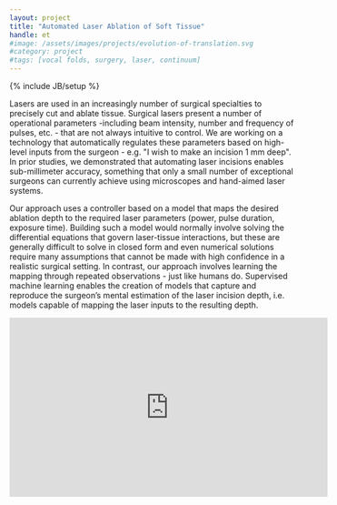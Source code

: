 ```yaml
---
layout: project
title: "Automated Laser Ablation of Soft Tissue"
handle: et
#image: /assets/images/projects/evolution-of-translation.svg
#category: project
#tags: [vocal folds, surgery, laser, continuum]
---
```

{% include JB/setup %}

Lasers are used in an increasingly number of surgical specialties to precisely cut and ablate tissue. Surgical lasers present a number of operational parameters -including beam intensity, number and frequency of pulses, etc. - that are not always intuitive to control. We are working on a technology that automatically regulates these parameters based on high-level inputs from the surgeon - e.g. "I wish to make an incision 1 mm deep". In prior studies, we demonstrated that automating laser incisions enables sub-millimeter accuracy, something that only a small number of exceptional surgeons can currently achieve using microscopes and hand-aimed laser systems.

Our approach uses a controller based on a model that maps the desired ablation depth to the required laser parameters (power, pulse duration, exposure time). Building such a model would normally involve solving the differential equations that govern laser-tissue interactions, but these are generally difficult to solve in closed form and even numerical solutions require many assumptions that cannot be made with high confidence in a realistic surgical setting. In contrast, our approach involves learning the mapping through repeated observations - just like humans do. Supervised machine learning enables the creation of models that capture and reproduce the surgeon’s mental estimation of the laser incision depth, i.e. models capable of mapping the laser inputs to the resulting depth.


<iframe width="560" height="315" src="https://www.youtube.com/embed/vDfdoLf9J3s" frameborder="0" allow="accelerometer; autoplay; encrypted-media; gyroscope; picture-in-picture" allowfullscreen></iframe>
